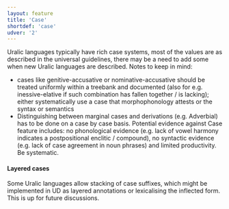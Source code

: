 ```yaml
---
layout: feature
title: 'Case'
shortdef: 'case'
udver: '2'
---
```



Uralic languages typically have rich case systems, most of the values are as
described in the universal guidelines, there may be a need to add some when new
Uralic languages are described. Notes to keep in mind:

* cases like genitive-accusative or nominative-accusative should be treated
  uniformly within a treebank and documented (also for e.g.
  inessive-elative if such combination has fallen together / is lacking); either
  systematically use a case that morphophonology attests or the syntax or
  semantics
* Distinguishing between marginal cases and derivations (e.g. Adverbial) has to
  be done on a case by case basis. Potential evidence against Case feature
  includes: no phonological evidence (e.g. lack of vowel harmony indicates a
  postpositional enclitic / compound), no syntactic evidence (e.g. lack of case
  agreement in noun phrases) and limited productivity. Be systematic.

#### Layered cases

Some Uralic languages allow stacking of case suffixes, which might be
implemented in UD as layered annotations or lexicalising the inflected form.
This is up for future discussions.

